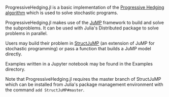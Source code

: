 ProgressiveHedging.jl is a basic implementation of the [Progressive Hedging algorithm](https://pdfs.semanticscholar.org/4ab8/028748c89b226fd46cf9f45de88218779572.pdf) which is used to solve stochastic programs.

ProgressiveHedging.jl makes use of the [JuMP](https://github.com/JuliaOpt/JuMP.jl) framework to build and solve the subproblems.  It can be used with Julia's Distributed package to solve problems in parallel.

Users may build their problem in [StructJuMP](https://github.com/StructJuMP/StructJuMP.jl) (an extension of JuMP for stochastic programming) or pass a function that builds a JuMP model directly.

Examples written in a Jupyter notebook may be found in the Examples directory.

Note that ProgressiveHedging.jl requires the master branch of StructJuMP which can be installed from Julia's package management environment with the command `add StructJuMP#master`.
